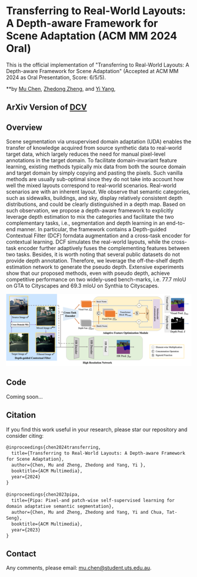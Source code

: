 # Transferring to Real-World Layouts: A Depth-aware Framework for Scene Adaptation (ACM MM 2024 Oral)
This is the official implementation of "Transferring to Real-World Layouts: A Depth-aware Framework for Scene Adaptation" (Accepted at ACM MM 2024 as Oral Presentation, Score: 6/5/5).

**by [Mu Chen](https://scholar.google.com/citations?hl=en&user=eyBlZUUAAAAJ), [Zhedong Zheng](https://zdzheng.xyz/), and [Yi Yang](https://scholar.google.com.au/citations?user=RMSuNFwAAAAJ&hl=en), 
</div>

## ArXiv Version of [DCV](https://arxiv.org/abs/2311.12682)

## Overview
Scene segmentation via unsupervised domain adaptation (UDA) enables the transfer of knowledge acquired from source synthetic data to real-world target data, which largely reduces the need for manual pixel-level annotations in the target domain. To facilitate domain-invariant feature learning, existing methods typically mix data from both the source domain and target domain by simply copying and pasting the pixels. Such vanilla methods are usually sub-optimal since they do not take into account how well the mixed layouts correspond to real-world scenarios. Real-world scenarios are with an inherent layout. We observe that semantic categories, such as sidewalks, buildings, and sky, display relatively consistent depth distributions, and could be clearly distinguished in a depth map. Based on such observation, we propose a depth-aware framework to explicitly leverage depth estimation to mix the categories and facilitate the two complementary tasks, i.e., segmentation and depth learning in an end-to-end manner. In particular, the framework contains a Depth-guided Contextual Filter (DCF) forndata augmentation and a cross-task encoder for contextual learning. DCF simulates the real-world layouts, while the cross-task encoder further adaptively fuses the complementing features between two tasks. Besides, it is worth noting that several public datasets do not provide depth annotation. Therefore, we leverage the off-the-shelf depth estimation network to generate the pseudo depth. Extensive experiments show that our proposed methods, even with pseudo depth, achieve competitive performance on two widely-used bench-marks, i.e. 77.7 mIoU on GTA to Cityscapes and 69.3 mIoU on Synthia to Cityscapes.

<img src="fig/diagram.png">


## Code

Coming soon...

## Citation

If you find this work useful in your research, please star our repository and consider citing:

```
@inproceedings{chen2024transferring,
  title={Transferring to Real-World Layouts: A Depth-aware Framework for Scene Adaptation},
  author={Chen, Mu and Zheng, Zhedong and Yang, Yi },
  booktitle={ACM Multimedia},
  year={2024}
}

@inproceedings{chen2023pipa,
  title={Pipa: Pixel-and patch-wise self-supervised learning for domain adaptative semantic segmentation},
  author={Chen, Mu and Zheng, Zhedong and Yang, Yi and Chua, Tat-Seng},
  booktitle={ACM Multimedia},
  year={2023}
}
```
## Contact

Any comments, please email: mu.chen@student.uts.edu.au.

